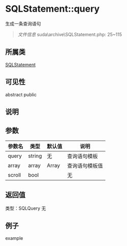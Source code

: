 # SQLStatement::query
生成一条查询语句
> *文件信息* suda\archive\SQLStatement.php: 25~115
## 所属类 

[SQLStatement](../SQLStatement.md)

## 可见性

abstract  public  
## 说明



## 参数

 
| 参数名 | 类型 | 默认值 | 说明 |
|--------|-----|-------|-------|
 | query |  string | 无 |  查询语句模板 |
 | array |  array | Array |  查询语句模板值 |
 | scroll |  bool |  | 无 |
## 返回值
 
类型：SQLQuery
无
## 例子

example